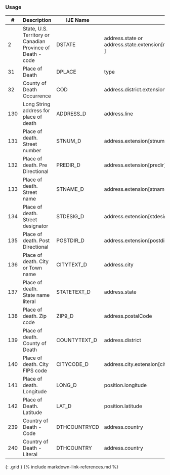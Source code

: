 ### Usage


| **#** |  **Description**   |  **IJE Name**   |  **Field**  |  **Type**  | **Value Set**  |
| ---------| ------------- | ------------ | -------------- | -------- | -------- |
| 2 | State, U.S. Territory or Canadian Province of Death - code | DSTATE| address.state or address.state.extension[nationalReportingJurisdictionId ] | codeable | [StatesTerritoriesProvincesVS] or [JurisdictionVS] | 
| 31 | Place of Death | DPLACE| type | codeable | [PlaceOfDeathVS] | 
| 32 | County of Death Occurrence | COD| address.district.extension[countyCode] | integer |  | 
| 130 | Long String address for place of death | ADDRESS_D| address.line | string  |  | 
| 131 | Place of death. Street number | STNUM_D| address.extension[stnum] | string |  | 
| 132 | Place of death. Pre Directional | PREDIR_D| address.extension[predir] | string |  | 
| 133 | Place of death. Street name | STNAME_D| address.extension[stname] | string |  | 
| 134 | Place of death. Street designator | STDESIG_D| address.extension[stdesig] | string |  | 
| 135 | Place of death. Post Directional | POSTDIR_D| address.extension[postdir] | string |  | 
| 136 | Place of death. City or Town name | CITYTEXT_D| address.city | string |  | 
| 137 | Place of death. State name literal | STATETEXT_D| address.state | string |  | 
| 138 | Place of death. Zip code | ZIP9_D| address.postalCode | string |  | 
| 139 | Place of death. County of Death | COUNTYTEXT_D| address.district | string |  | 
| 140 | Place of death. City FIPS code | CITYCODE_D| address.city.extension[cityCode] | integer |  | 
| 141 | Place of death. Longitude | LONG_D| position.longitude | float |  | 
| 142 | Place of Death. Latitude | LAT_D| position.latitude | float |  | 
| 239 | Country of Death - Code | DTHCOUNTRYCD| address.country  | string  | Not Used.  For US Death certificates should be US | 
| 240 | Country of Death - Literal | DTHCOUNTRY| address.country  | string  | Not used. For US Death certificates should be US | 
{: .grid }
{% include markdown-link-references.md %}
